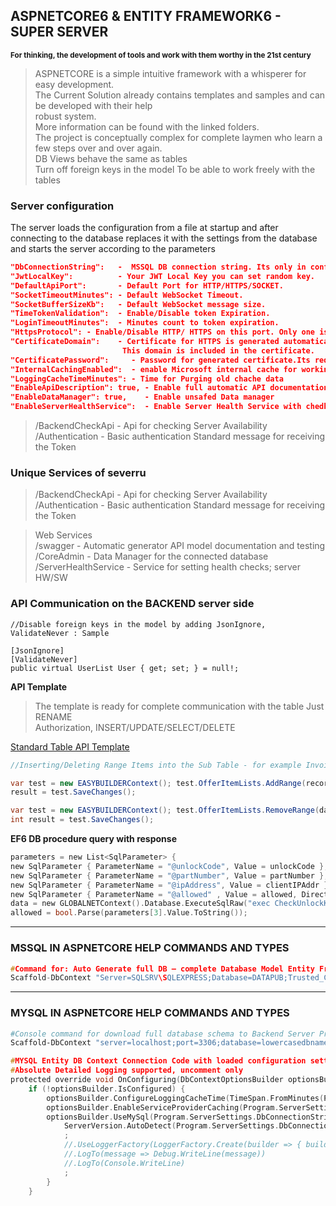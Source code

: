 ## ASPNETCORE6 & ENTITY FRAMEWORK6 - SUPER SERVER
<sup>**For thinking, the development of tools and work with them worthy in the 21st century**</sup>

> ASPNETCORE is a simple intuitive framework with a whisperer for easy development.  
> The Current Solution already contains templates and samples and can be developed with their help  
> robust system.   
> More information can be found with the linked folders.  
> The project is conceptually complex for complete laymen who learn a few steps over and over again.  
> DB Views behave the same as tables  
> Turn off foreign keys in the model To be able to work freely with the tables  


### Server configuration
The server loads the configuration from a file at startup and after connecting to the database
replaces it with the settings from the database and starts the server according to the parameters

```json
"DbConnectionString":   -  MSSQL DB connection string. Its only in config file.
"JwtLocalKey": 	        - Your JWT Local Key you can set random key. 
"DefaultApiPort":	    - Default Port for HTTP/HTTPS/SOCKET. 
"SocketTimeoutMinutes": - Default WebSocket Timeout. 
"SocketBufferSizeKb":   - Default WebSocket message size.
"TimeTokenValidation":  - Enable/Disable token Expiration.
"LoginTimeoutMinutes":  - Minutes count to token expiration.
"HttpsProtocol": - Enable/Disable HTTP/ HTTPS on this port. Only one is always in use. 
"CertificateDomain":    - Certificate for HTTPS is generated automaticaly i fis HTTPS is enabled.
                         This domain is included in the certificate. 
"CertificatePassword":     - Password for generated certificate.Its required.
"InternalCachingEnabled":  - enable Microsoft internal cache for working with Data
"LoggingCacheTimeMinutes": - Time for Purging old chache data
"EnableApiDescription": true, - Enable full automatic API documentation generator with request sending for test included
"EnableDataManager": true,    - Enable unsafed Data manager
"EnableServerHealthService":  - Enable Server Health Service with chedking if services running
```


> /BackendCheckApi - Api for checking Server Availability
> /Authentication - Basic authentication Standard message for receiving the Token

### Unique Services of severru

> /BackendCheckApi - Api for checking Server Availability  
> /Authentication - Basic authentication Standard message for receiving the Token  

> Web Services  
> /swagger - Automatic generator API model documentation and testing  
> /CoreAdmin - Data Manager for the connected database  
> /ServerHealthService - Service for setting health checks; server HW/SW  





### API Communication on the BACKEND server side



```en
//Disable foreign keys in the model by adding JsonIgnore, ValidateNever : Sample

[JsonIgnore]
[ValidateNever]
public virtual UserList User { get; set; } = null!;
```    

    


**API Template**  
> The template is ready for complete communication with the table Just RENAME  
> Authorization, INSERT/UPDATE/SELECT/DELETE  

[Standard Table API Template](https://github.com/liborsvoboda/EASYSYSTEM-EASYSERVER-EN/blob/main/EASYDATACenterProject-ASPNETCORE6/Templates/TemplateListApi.cs "")



```cs
//Inserting/Deleting Range Items into the Sub Table - for example Invoice Items  

var test = new EASYBUILDERContext(); test.OfferItemLists.AddRange(record);
result = test.SaveChanges();

var test = new EASYBUILDERContext(); test.OfferItemLists.RemoveRange(data);
int result = test.SaveChanges();                

```



**EF6 DB procedure query with response**  
```c
parameters = new List<SqlParameter> {
new SqlParameter { ParameterName = "@unlockCode", Value = unlockCode },
new SqlParameter { ParameterName = "@partNumber", Value = partNumber },
new SqlParameter { ParameterName = "@ipAddress", Value = clientIPAddr },
new SqlParameter { ParameterName = "@allowed" , Value = allowed, Direction = System.Data.ParameterDirection.Output} };
data = new GLOBALNETContext().Database.ExecuteSqlRaw("exec CheckUnlockKey @unlockCode, @partNumber , @ipAddress, @allowed output", parameters.ToArray()).ToString();
allowed = bool.Parse(parameters[3].Value.ToString());
```


---
### MSSQL IN ASPNETCORE HELP COMMANDS AND TYPES
```c
#Command for: Auto Generate full DB – complete Database Model Entity Framework
Scaffold-DbContext "Server=SQLSRV\SQLEXPRESS;Database=DATAPUB;Trusted_Connection=True;" Microsoft.EntityFrameworkCore.SqlServer -OutputDir DBModel -ContextDir "DBContexts"
```  


    

---
### MYSQL IN ASPNETCORE HELP COMMANDS AND TYPES

```bash
#Console command for download full database schema to Backend Server Project
Scaffold-DbContext "server=localhost;port=3306;database=lowercasedbname;uid=user;password=password;" Pomelo.EntityFrameworkCore.MySql -OutputDir DBModel
```

```c
#MYSQL Entity DB Context Connection Code with loaded configuration settings
#Absolute Detailed Logging supported, uncomment only
protected override void OnConfiguring(DbContextOptionsBuilder optionsBuilder) {
    if (!optionsBuilder.IsConfigured) {
        optionsBuilder.ConfigureLoggingCacheTime(TimeSpan.FromMinutes(Program.ServerSettings.LoggingCacheTimeMinutes));
        optionsBuilder.EnableServiceProviderCaching(Program.ServerSettings.InternalCachingEnabled);  
        optionsBuilder.UseMySql(Program.ServerSettings.DbConnectionString,
            ServerVersion.AutoDetect(Program.ServerSettings.DbConnectionString))
            ;
            //.UseLoggerFactory(LoggerFactory.Create(builder => { builder.AddConsole(); }))
            //.LogTo(message => Debug.WriteLine(message))
            //.LogTo(Console.WriteLine)
            ;
        }
    }
```